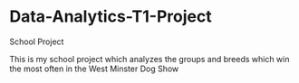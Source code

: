 # Data-Analytics-T1-Project
School Project

This is my school project which analyzes the groups and breeds which win the most often in the West Minster Dog Show
